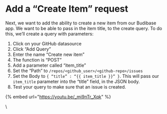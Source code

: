 # Add a “Create Item” request

Next, we want to add the ability to create a new item from our Budibase app. We want to be able to pass in the item title, to the create query. To do this, we’ll create a query with parameters:

1. Click on your GitHub datasource
2. Click “Add Query”
3. Enter the name “Create new item”
4. The function is “POST”
5. Add a parameter called “item_title”
6. Set the “Path” to `/repos/<github_user>/<github-repo>/issues`
7. Set the Body to `{ “title” : “{{ item_title }}” }`. This will pass our `item_title` parameter into the “title” field, in the JSON body.
8. Test your query to make sure that an issue is created.

{% embed url="https://youtu.be/_mj9nTr_Xqk" %}

\
